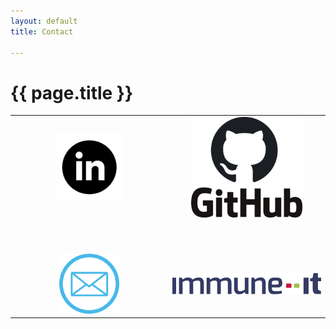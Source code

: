 ```yaml
---
layout: default
title: Contact

---
```


# {{ page.title }}
<table border="0" cellspacing="0" cellpadding="0">
  
  <tr>
     <td align="center">
    <a href="https://www.linkedin.com/in/michaelhallik/" title="My Linkedin profile" target="_blank"><img width="45%" src="/assets/images/linkedin_tr.png"></a>
     </td>
     <td align="center">
      <a href="https://github.com/MichaelHallik" title="My (rather modest) Github repositories" target="_blank"><img width="75%" src="/assets/images/github.png"></a>
     </td>
  </tr>
  
  <tr height="50px"> <td> </td> <td> </td> </tr>
  
  <tr>
     <td align="center">
      <a href="mailto:mhallik@immune.it" title="Contact me through e-mail" target="_blank"><img width="40%" src="/assets/images/email_tr.png"></a>
     </td>
     <td align="center">
      <a href="https://www.immune.it" title="My current home" target="_blank"><img width="100%" src="/assets/images/immune.svg"></a>
     </td>
  </tr>

</table>
